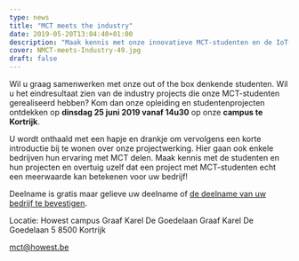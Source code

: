 ```yaml
---
type: news
title: "MCT meets the industry"
date: 2019-05-20T13:04:40+01:00
description: "Maak kennis met onze innovatieve MCT-studenten en de IoT-projecten die zij ontwikkeld hebben in opdracht van Vlaamse partnerbedrijven."
cover: NMCT-meets-Industry-49.jpg
draft: false
---
```



Wil u graag samenwerken met onze out of the box denkende studenten. Wil u het eindresultaat zien van de industry projects die onze MCT-studenten gerealiseerd hebben?
Kom dan onze opleiding en studentenprojecten ontdekken op **dinsdag 25 juni 2019 vanaf 14u30** op onze **campus te Kortrijk**.

U wordt onthaald met een hapje en drankje om vervolgens een korte introductie bij te wonen over onze projectwerking. Hier gaan ook enkele bedrijven hun ervaring met MCT delen.
Maak kennis met de studenten en hun projecten en overtuig uzelf dat een project met MCT-studenten echt een meerwaarde kan betekenen voor uw bedrijf!

Deelname is gratis maar gelieve uw deelname of [de deelname van uw bedrijf te bevestigen](https://docs.google.com/forms/d/e/1FAIpQLSevq6Y_NdoVfR93JM6_fyB07Tfqi2hGhFA7QILJ43feUvXjPw/viewform).

Locatie:
Howest campus Graaf Karel De Goedelaan
Graaf Karel De Goedelaan 5
8500 Kortrijk

mct@howest.be
